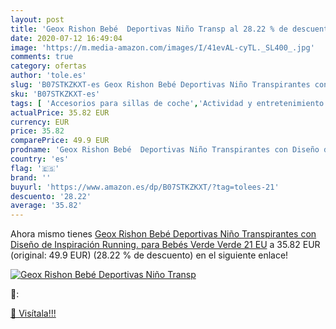 ```yaml
---
layout: post
title: 'Geox Rishon Bebé  Deportivas Niño Transp al 28.22 % de descuento'
date: 2020-07-12 16:49:04
image: 'https://m.media-amazon.com/images/I/41evAL-cyTL._SL400_.jpg'
comments: true
category: ofertas
author: 'tole.es'
slug: 'B07STKZKXT-es Geox Rishon Bebé Deportivas Niño Transpirantes con Diseño...'
sku: 'B07STKZKXT-es'
tags: [ 'Accesorios para sillas de coche','Actividad y entretenimiento','Andadores','Bebé','Espejos para asientos traseros','Higiene y cuidado','Sillas de coche y accesorios','Toallitas húmedas para bebé','Toallitas y accesorios para bebé','bebé','bebés', ]
actualPrice: 35.82 EUR
currency: EUR
price: 35.82
comparePrice: 49.9 EUR
prodname: 'Geox Rishon Bebé  Deportivas Niño Transpirantes con Diseño de Inspiración Running. para Bebés  Verde Verde  21 EU'
country: 'es'
flag: '🇪🇸'
brand: ''
buyurl: 'https://www.amazon.es/dp/B07STKZKXT/?tag=tolees-21'
descuento: '28.22'
average: '35.82'
---
```


Ahora mismo tienes [Geox Rishon Bebé  Deportivas Niño Transpirantes con Diseño de Inspiración Running. para Bebés  Verde Verde  21 EU](https://www.amazon.es/dp/B07STKZKXT/?tag=tolees-21) a 35.82 EUR (original: 49.9 EUR) (28.22 %  de descuento) en el siguiente enlace!

[![Geox Rishon Bebé  Deportivas Niño Transp](https://m.media-amazon.com/images/I/41evAL-cyTL._SL400_.jpg)](https://www.amazon.es/dp/B07STKZKXT/?tag=tolees-21)

🔎:


[🛒 Visítala!!!](https://www.amazon.es/dp/B07STKZKXT/?tag=tolees-21)
